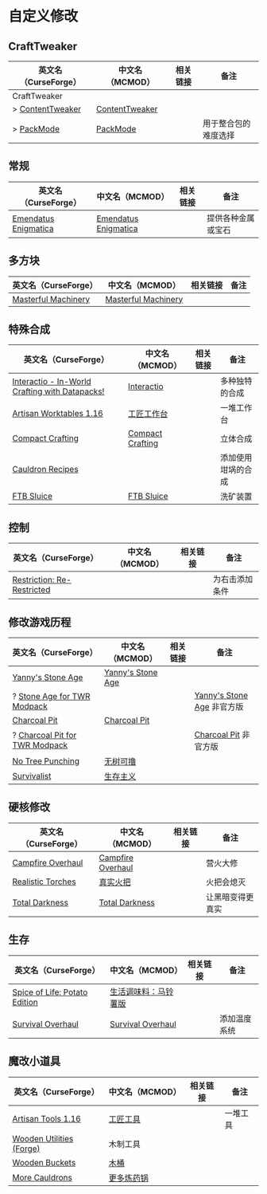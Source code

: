 # 自定义修改

## CraftTweaker

| 英文名（CurseForge）                                                            | 中文名（MCMOD）                                        | 相关链接 | 备注                 |
| ------------------------------------------------------------------------------- | ------------------------------------------------------ | -------- | -------------------- |
| CraftTweaker                                                                    |                                                        |          |                      |
| > [ContentTweaker](https://www.curseforge.com/minecraft/mc-mods/contenttweaker) | [ContentTweaker](https://www.mcmod.cn/class/1497.html) |          |                      |
| > [PackMode](https://www.curseforge.com/minecraft/mc-mods/packmode)             | [PackMode](https://www.mcmod.cn/class/3087.html)       |          | 用于整合包的难度选择 |

## 常规

| 英文名（CurseForge）                                                                      | 中文名（MCMOD）                                              | 相关链接 | 备注               |
| ----------------------------------------------------------------------------------------- | ------------------------------------------------------------ | -------- | ------------------ |
| [Emendatus Enigmatica](https://www.curseforge.com/minecraft/mc-mods/emendatus-enigmatica) | [Emendatus Enigmatica](https://www.mcmod.cn/class/3619.html) |          | 提供各种金属或宝石 |

## 多方块

| 英文名（CurseForge）                                                                    | 中文名（MCMOD）                                             | 相关链接 | 备注 |
| --------------------------------------------------------------------------------------- | ----------------------------------------------------------- | -------- | ---- |
| [Masterful Machinery](https://www.curseforge.com/minecraft/mc-mods/masterful-machinery) | [Masterful Machinery](https://www.mcmod.cn/class/3890.html) |          |      |

## 特殊合成

| 英文名（CurseForge）                                                                                      | 中文名（MCMOD）                                          | 相关链接 | 备注               |
| --------------------------------------------------------------------------------------------------------- | -------------------------------------------------------- | -------- | ------------------ |
| [Interactio - In-World Crafting with Datapacks!](https://www.curseforge.com/minecraft/mc-mods/interactio) | [Interactio](https://www.mcmod.cn/class/3667.html)       |          | 多种独特的合成     |
| [Artisan Worktables 1.16](https://www.curseforge.com/minecraft/mc-mods/artisan-worktables-1-16)           | [工匠工作台](https://www.mcmod.cn/class/3553.html)       |          | 一堆工作台         |
| [Compact Crafting](https://www.curseforge.com/minecraft/mc-mods/compact-crafting)                         | [Compact Crafting](https://www.mcmod.cn/class/3497.html) |          | 立体合成           |
| [Cauldron Recipes](https://www.curseforge.com/minecraft/mc-mods/cauldron-recipes)                         |                                                          |          | 添加使用坩埚的合成 |
| [FTB Sluice](https://www.curseforge.com/minecraft/mc-mods/ftb-sluice)                                     | [FTB Sluice](https://www.mcmod.cn/class/5141.html)       |          | 洗矿装置           |

## 控制

| 英文名（CurseForge）                                                                                 | 中文名（MCMOD） | 相关链接 | 备注           |
| ---------------------------------------------------------------------------------------------------- | --------------- | -------- | -------------- |
| [Restriction: Re-Restricted](https://www.curseforge.com/minecraft/mc-mods/restriction-re-restricted) |                 |          | 为右击添加条件 |

## 修改游戏历程

| 英文名（CurseForge）                                                                                 | 中文名（MCMOD）                                           | 相关链接 | 备注                                                               |
| ---------------------------------------------------------------------------------------------------- | --------------------------------------------------------- | -------- | ------------------------------------------------------------------ |
| [Yanny's Stone Age](https://www.curseforge.com/minecraft/mc-mods/stone-age-by-yanny)                 | [Yanny's Stone Age](https://www.mcmod.cn/class/4290.html) |          |                                                                    |
| ? [Stone Age for TWR Modpack](https://www.curseforge.com/minecraft/mc-mods/neolithic-world)          |                                                           |          | [Yanny's Stone Age](https://www.mcmod.cn/class/4290.html) 非官方版 |
| [Charcoal Pit](https://www.curseforge.com/minecraft/mc-mods/charcoal-pit)                            | [Charcoal Pit](https://www.mcmod.cn/class/1225.html)      |          |                                                                    |
| ? [Charcoal Pit for TWR Modpack](https://www.curseforge.com/minecraft/mc-mods/charcoal-pit-reloaded) |                                                           |          | [Charcoal Pit](https://www.mcmod.cn/class/1225.html) 非官方版      |
| [No Tree Punching](https://www.curseforge.com/minecraft/mc-mods/no-tree-punching)                    | [无树可撸](https://www.mcmod.cn/class/2138.html)          |          |                                                                    |
| [Survivalist](https://www.curseforge.com/minecraft/mc-mods/survivalist)                              | [生存主义](https://www.mcmod.cn/class/862.html)           |          |                                                                    |

## 硬核修改

| 英文名（CurseForge）                                                                | 中文名（MCMOD）                                           | 相关链接 | 备注             |
| ----------------------------------------------------------------------------------- | --------------------------------------------------------- | -------- | ---------------- |
| [Campfire Overhaul](https://www.curseforge.com/minecraft/mc-mods/campfire-overhaul) | [Campfire Overhaul](https://www.mcmod.cn/class/4037.html) |          | 营火大修         |
| [Realistic Torches](https://www.curseforge.com/minecraft/mc-mods/realistic-torches) | [真实火把](https://www.mcmod.cn/class/2955.html)          |          | 火把会熄灭       |
| [Total Darkness](https://www.curseforge.com/minecraft/mc-mods/total-darkness)       | [Total Darkness](https://www.mcmod.cn/class/5333.html)    |          | 让黑暗变得更真实 |

## 生存

| 英文名（CurseForge）                                                                                       | 中文名（MCMOD）                                              | 相关链接 | 备注         |
| ---------------------------------------------------------------------------------------------------------- | ------------------------------------------------------------ | -------- | ------------ |
| [Spice of Life: Potato Edition](https://www.curseforge.com/minecraft/mc-mods/spice-of-life-potato-edition) | [生活调味料：马铃薯版](https://www.mcmod.cn/class/3465.html) |          |              |
| [Survival Overhaul](https://www.curseforge.com/minecraft/mc-mods/survival-overhaul)                        | [Survival Overhaul](https://www.mcmod.cn/class/4677.html)    |          | 添加温度系统 |

## 魔改小道具

| 英文名（CurseForge）                                                                      | 中文名（MCMOD）                                    | 相关链接 | 备注     |
| ----------------------------------------------------------------------------------------- | -------------------------------------------------- | -------- | -------- |
| [Artisan Tools 1.16](https://www.curseforge.com/minecraft/mc-mods/artisan-tools-1-16)     | [工匠工具](https://www.mcmod.cn/class/3948.html)   |          | 一堆工具 |
| [Wooden Utilities (Forge)](https://www.curseforge.com/minecraft/mc-mods/wooden-utilities) | 木制工具                                           |          |          |
| [Wooden Buckets](https://www.curseforge.com/minecraft/mc-mods/wooden-buckets)             | [木桶](https://www.mcmod.cn/class/4151.html)       |          |          |
| [More Cauldrons](https://www.curseforge.com/minecraft/mc-mods/more-cauldrons)             | [更多炼药锅](https://www.mcmod.cn/class/2223.html) |          |          |
